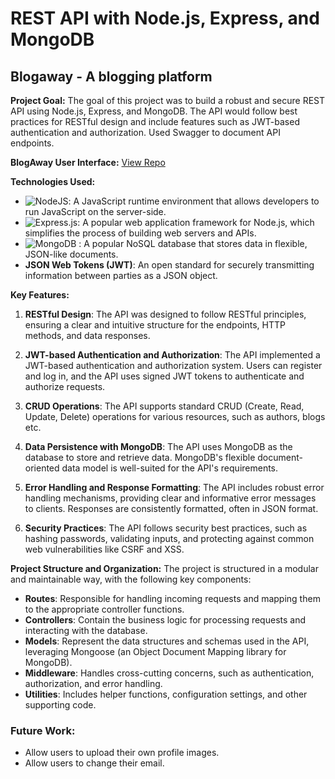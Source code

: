 # REST API with Node.js, Express, and MongoDB

## Blogaway - A blogging platform

**Project Goal:**
The goal of this project was to build a robust and secure REST API using Node.js, Express, and MongoDB. The API would follow best practices for RESTful design and include features such as JWT-based authentication and authorization. Used Swagger to document API endpoints.

**BlogAway User Interface:** <a href="https://github.com/itsluisjim/blog-ui">View Repo</a>


**Technologies Used:**

- ![NodeJS](https://img.shields.io/badge/node.js-6DA55F?style=for-the-badge&logo=node.js&logoColor=white): A JavaScript runtime environment that allows developers to run JavaScript on the server-side.
- ![Express.js](https://img.shields.io/badge/express.js-%23404d59.svg?style=for-the-badge&logo=express&logoColor=%2361DAFB): A popular web application framework for Node.js, which simplifies the process of building web servers and APIs.
- ![MongoDB](https://img.shields.io/badge/MongoDB-%234ea94b.svg?style=for-the-badge&logo=mongodb&logoColor=white)
: A popular NoSQL database that stores data in flexible, JSON-like documents.
- **JSON Web Tokens (JWT)**: An open standard for securely transmitting information between parties as a JSON object.

**Key Features:**
1. **RESTful Design**: The API was designed to follow RESTful principles, ensuring a clear and intuitive structure for the endpoints, HTTP methods, and data responses.

2. **JWT-based Authentication and Authorization**: The API implemented a JWT-based authentication and authorization system. Users can register and log in, and the API uses signed JWT tokens to authenticate and authorize requests.

3. **CRUD Operations**: The API supports standard CRUD (Create, Read, Update, Delete) operations for various resources, such as authors, blogs etc.

4. **Data Persistence with MongoDB**: The API uses MongoDB as the database to store and retrieve data. MongoDB's flexible document-oriented data model is well-suited for the API's requirements.

5. **Error Handling and Response Formatting**: The API includes robust error handling mechanisms, providing clear and informative error messages to clients. Responses are consistently formatted, often in JSON format.

6. **Security Practices**: The API follows security best practices, such as hashing passwords, validating inputs, and protecting against common web vulnerabilities like CSRF and XSS.

**Project Structure and Organization:**
The project is structured in a modular and maintainable way, with the following key components:

- **Routes**: Responsible for handling incoming requests and mapping them to the appropriate controller functions.
- **Controllers**: Contain the business logic for processing requests and interacting with the database.
- **Models**: Represent the data structures and schemas used in the API, leveraging Mongoose (an Object Document Mapping library for MongoDB).
- **Middleware**: Handles cross-cutting concerns, such as authentication, authorization, and error handling.
- **Utilities**: Includes helper functions, configuration settings, and other supporting code.

### Future Work:
- Allow users to upload their own profile images.
- Allow users to change their email.
